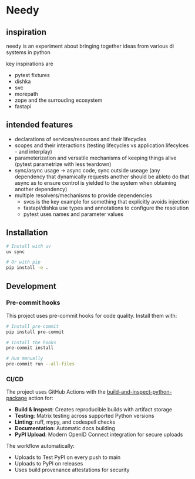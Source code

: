 # Needy

## inspiration

needy is an experiment about bringing together ideas from various di systems in python

key inspirations are

* pytest fixtures
* dishka
* svc
* morepath
* zope and the surrouding ecosystem
* fastapi

## intended features

* declarations of services/resources and their lifecycles
* scopes and their interactions (testing lifecycles vs application lifecylces - and interplay)
* parameterization and versatile mechanisms of keeping things alive (pytest parametrize with less teardown)
* sync/async usage -> async code, sync outside useage (any dependency that dynamically requests another should be ableto do that async as to ensure control is yielded to the system when obtaining another dependency)
* multiple resolvers/mechanisms to provide dependencies
  * svcs is the key example for something that explicitly avoids injection
  * fastapi/dishka use types and annotations to configure the resolution
  * pytest uses names and parameter values

## Installation

```bash
# Install with uv
uv sync

# Or with pip
pip install -e .
```

## Development

### Pre-commit hooks

This project uses pre-commit hooks for code quality. Install them with:

```bash
# Install pre-commit
pip install pre-commit

# Install the hooks
pre-commit install

# Run manually
pre-commit run --all-files
```

### CI/CD

The project uses GitHub Actions with the [build-and-inspect-python-package](https://github.com/hynek/build-and-inspect-python-package) action for:

- **Build & Inspect**: Creates reproducible builds with artifact storage
- **Testing**: Matrix testing across supported Python versions
- **Linting**: ruff, mypy, and codespell checks
- **Documentation**: Automatic docs building
- **PyPI Upload**: Modern OpenID Connect integration for secure uploads

The workflow automatically:
- Uploads to Test PyPI on every push to main
- Uploads to PyPI on releases
- Uses build provenance attestations for security
  